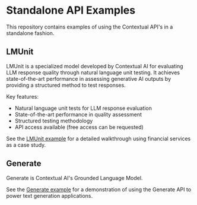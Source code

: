 # Standalone API Examples

This repository contains examples of using the Contextual API's in a standalone fashion.

## LMUnit

LMUnit is a specialized model developed by Contextual AI for evaluating LLM response quality through natural language unit testing. It achieves state-of-the-art performance in assessing generative AI outputs by providing a structured method to test responses.

Key features:
- Natural language unit tests for LLM response evaluation
- State-of-the-art performance in quality assessment
- Structured testing methodology
- API access available (free access can be requested)

See the [LMUnit example](01-lmunit/README.md) for a detailed walkthrough using financial services as a case study.

## Generate

Generate is Contextual AI's Grounded Language Model.

See the [Generate example](02-generate/README.md) for a demonstration of using the Generate API to power text generation applications.

